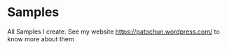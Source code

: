 # Samples
All Samples I create. See my website https://patochun.wordpress.com/ to know more about them
